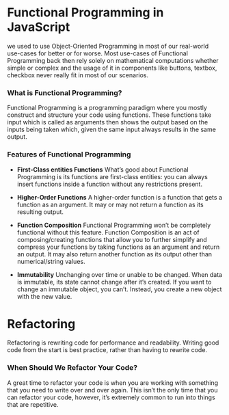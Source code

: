 # Functional Programming in JavaScript
we used to use Object-Oriented Programming in most of our real-world use-cases for better or for worse. Most use-cases of Functional Programming back then rely solely on mathematical computations whether simple or complex and the usage of it in components like buttons, textbox, checkbox never really fit in most of our scenarios.

### What is Functional Programming?
Functional Programming is a programming paradigm where you mostly construct and structure your code using functions. These functions take input which is called as arguments then shows the output based on the inputs being taken which, given the same input always results in the same output.

### Features of Functional Programming

- **First-Class entities Functions**
What’s good about Functional Programming is its functions are first-class entities: you can always insert functions inside a function without any restrictions present.

- **Higher-Order Functions**
A higher-order function is a function that gets a function as an argument. It may or may not return a function as its resulting output.

- **Function Composition**
Functional Programming won’t be completely functional without this feature. Function Composition is an act of composing/creating functions that allow you to further simplify and compress your functions by taking functions as an argument and return an output. It may also return another function as its output other than numerical/string values.

- **Immutability**
Unchanging over time or unable to be changed. When data is immutable, its state cannot change after it’s created. If you want to change an immutable object, you can’t. Instead, you create a new object with the new value.

# Refactoring
Refactoring is rewriting code for performance and readability. Writing good code from the start is best practice, rather than having to rewrite code.

### When Should We Refactor Your Code?
A great time to refactor your code is when you are working with something that you need to write over and over again. This isn’t the only time that you can refactor your code, however, it’s extremely common to run into things that are repetitive.